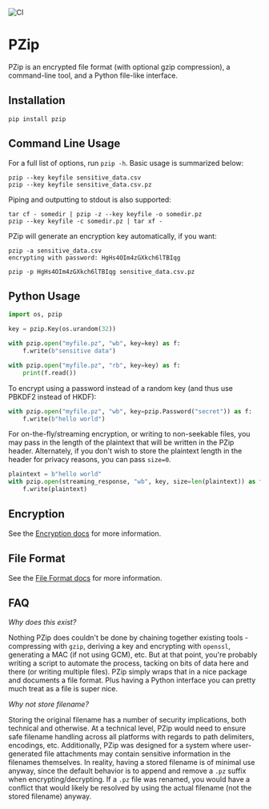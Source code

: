 ![CI](https://github.com/imsweb/pzip/workflows/CI/badge.svg?branch=master)

# PZip

PZip is an encrypted file format (with optional gzip compression), a command-line tool, and a Python file-like interface.

## Installation

`pip install pzip`

## Command Line Usage

For a full list of options, run `pzip -h`. Basic usage is summarized below:

```
pzip --key keyfile sensitive_data.csv
pzip --key keyfile sensitive_data.csv.pz
```

Piping and outputting to stdout is also supported:

```
tar cf - somedir | pzip -z --key keyfile -o somedir.pz
pzip --key keyfile -c somedir.pz | tar xf -
```

PZip will generate an encryption key automatically, if you want:

```
pzip -a sensitive_data.csv
encrypting with password: HgHs4OIm4zGXkch6lTBIqg

pzip -p HgHs4OIm4zGXkch6lTBIqg sensitive_data.csv.pz
```

## Python Usage

```python
import os, pzip

key = pzip.Key(os.urandom(32))

with pzip.open("myfile.pz", "wb", key=key) as f:
    f.write(b"sensitive data")

with pzip.open("myfile.pz", "rb", key=key) as f:
    print(f.read())
```

To encrypt using a password instead of a random key (and thus use PBKDF2 instead of HKDF):

```python
with pzip.open("myfile.pz", "wb", key=pzip.Password("secret")) as f:
    f.write(b"hello world")
```

For on-the-fly/streaming encryption, or writing to non-seekable files, you may pass in the length of the plaintext that will be written in the PZip header. Alternately, if you don't wish to store the plaintext length in the header for privacy reasons, you can pass `size=0`.

```python
plaintext = b"hello world"
with pzip.open(streaming_response, "wb", key, size=len(plaintext)) as f:
    f.write(plaintext)
```

## Encryption

See the [Encryption docs](encryption.md) for more information.

## File Format

See the [File Format docs](format.md) for more information.

## FAQ

*Why does this exist?*

Nothing PZip does couldn't be done by chaining together existing tools - compressing with `gzip`, deriving a key and
encrypting with `openssl`, generating a MAC (if not using GCM), etc. But at that point, you're probably writing a
script to automate the process, tacking on bits of data here and there (or writing multiple files). PZip simply wraps
that in a nice package and documents a file format. Plus having a Python interface you can pretty much treat as a file
is super nice.

*Why not store filename?*

Storing the original filename has a number of security implications, both technical and otherwise. At a technical level,
PZip would need to ensure safe filename handling across all platforms with regards to path delimiters, encodings, etc.
Additionally, PZip was designed for a system where user-generated file attachments may contain sensitive information in
the filenames themselves. In reality, having a stored filename is of minimal use anyway, since the default behavior is
to append and remove a `.pz` suffix when encrypting/decrypting. If a `.pz` file was renamed, you would have a conflict
that would likely be resolved by using the actual filename (not the stored filename) anyway.
